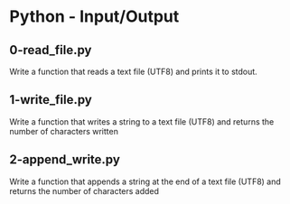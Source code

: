 # Python - Input/Output

## 0-read_file.py
Write a function that reads a text file (UTF8) and prints it to stdout.

## 1-write_file.py
Write a function that writes a string to a text file (UTF8) and returns the number of characters written

## 2-append_write.py
Write a function that appends a string at the end of a text file (UTF8) and returns the number of characters added
